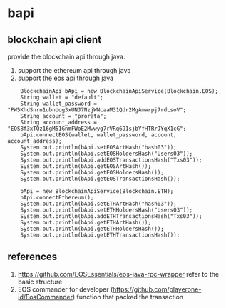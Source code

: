# bapi

## blockchain api client
provide the blockchain api through java.

1. support the ethereum api through java
2. support the eos api through java
 

```
    BlockchainApi bApi = new BlockchainApiService(Blockchain.EOS);
    String wallet = "default";
    String wallet_password = "PW5KhdSnrn1ubnUqg3xUNJ7NzjWNcaaM31Qdr2MgAmwrpj7rdLsoV";
    String account = "prorata";
    String account_address = "EOS8f3xTQz16gM51GnmFWoE2Mwwyg7rVRq691sjbYfHTRrJYqX1cG";
    bApi.connectEOS(wallet, wallet_password, account, account_address);
    System.out.println(bApi.setEOSArtHash("hash03"));
    System.out.println(bApi.setEOSHoldersHash("Users03"));
    System.out.println(bApi.addEOSTransactionsHash("Txs03"));
    System.out.println(bApi.getEOSArtHash());
    System.out.println(bApi.getEOSHoldersHash());
    System.out.println(bApi.getEOSTransactionsHash());              		

    bApi = new BlockchainApiService(Blockchain.ETH);
    bApi.connectEthereum();
    System.out.println(bApi.setETHArtHash("hash03"));
    System.out.println(bApi.setETHHoldersHash("Users03"));
    System.out.println(bApi.addETHTransactionsHash("Txs03"));
    System.out.println(bApi.getETHArtHash());
    System.out.println(bApi.getETHHoldersHash());
    System.out.println(bApi.getETHTransactionsHash());
```

        	
## references
1. https://github.com/EOSEssentials/eos-java-rpc-wrapper 
   refer to the basic structure
2. EOS commander for developer (https://github.com/playerone-id/EosCommander)
   function that packed the transaction